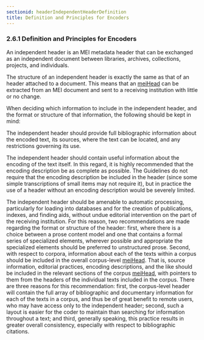 ```yaml
---
sectionid: headerIndependentHeaderDefinition
title: Definition and Principles for Encoders
---
```



<h3 id="headerIndependentHeaderDefinition">
   <span class="headingNumber">2.6.1</span>
   <span class="head">Definition and Principles for Encoders</span>
</h3>
An independent header is an MEI metadata header that can be exchanged as an independent
document between libraries, archives, collections, projects, and individuals.

The structure of an independent header is exactly the same as that of an header attached
to
a document. This means that an 
<a class="link_odd_elementSpec" href="/v3/elements/meiHead">meiHead</a> can be extracted from an MEI
document and sent to a receiving institution with little or no change.

<!--However, some fields that are
        listed as ‘optional’ in the header are listed as ‘recommended’ for the independent header.
        For this reason, this section should be consulted in connection with any plan to provide
        headers as independent documents.-->

When deciding which information to include in the independent header, and the format
or
structure of that information, the following should be kept in mind:


<span class="list">
   
   <span class="item">The independent header should provide full bibliographic information about the encoded
      text, its sources, where the text can be located, and any restrictions governing its
      use.
   </span>
   
   <span class="item">The independent header should contain useful information about the encoding of the
      text itself. In this regard, it is highly recommended that the encoding description
      be as
      complete as possible. The Guidelines do not require that the encoding description
      be
      included in the header (since some simple transcriptions of small items may not require
      it), but in practice the use of a header without an encoding description would be
      severely
      limited.
   </span>
   
   <span class="item">The independent header should be amenable to automatic processing, particularly for
      loading into databases and for the creation of publications, indexes, and finding
      aids,
      without undue editorial intervention on the part of the receiving institution. For
      this
      reason, two recommendations are made regarding the format or structure of the header:
      first, where there is a choice between a prose content model and one that contains
      a
      formal series of specialized elements, wherever possible and appropriate the specialized
      elements should be preferred to unstructured prose. Second, with respect to corpora,
      information about each of the texts within a corpus should be included in the overall
      corpus-level 
      <a class="link_odd_elementSpec" href="/v3/elements/meiHead">meiHead</a>. That is, source information, editorial
      practices, encoding descriptions, and the like should be included in the relevant
      sections
      of the corpus 
      <a class="link_odd_elementSpec" href="/v3/elements/meiHead">meiHead</a>, with pointers to them from the headers of the
      individual texts included in the corpus. There are three reasons for this recommendation:
      first, the corpus-level header will contain the full array of bibliographic and
      documentary information for each of the texts in a corpus, and thus be of great benefit
      to
      remote users, who may have access only to the independent header; second, such a layout
      is
      easier for the coder to maintain than searching for information throughout a text;
      and
      third, generally speaking, this practice results in greater overall consistency,
      especially with respect to bibliographic citations.
   </span>
   
</span>
